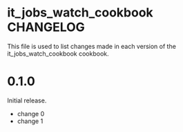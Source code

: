 # it_jobs_watch_cookbook CHANGELOG

This file is used to list changes made in each version of the it_jobs_watch_cookbook cookbook.

# 0.1.0

Initial release.

- change 0
- change 1

